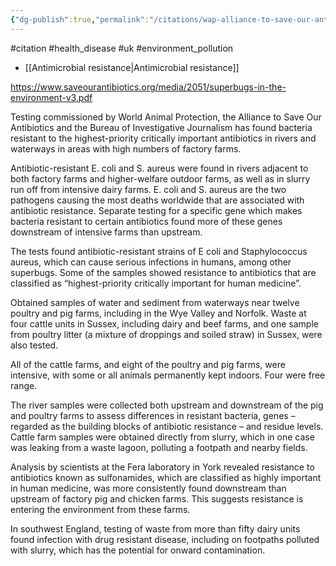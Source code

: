 ```yaml
---
{"dg-publish":true,"permalink":"/citations/wap-alliance-to-save-our-antibiotics-and-the-bij-2022/","tags":["#citation","#health_disease","#uk","#environment_pollution"],"created":"2025-10-23T17:42:45.995+01:00","updated":"2025-10-23T18:06:08.914+01:00"}
---
```


#citation #health_disease #uk #environment_pollution 

- [[Antimicrobial resistance\|Antimicrobial resistance]]

https://www.saveourantibiotics.org/media/2051/superbugs-in-the-environment-v3.pdf

Testing commissioned by World Animal Protection, the Alliance to Save Our Antibiotics and the Bureau of
Investigative Journalism has found bacteria resistant to the highest-priority critically important antibiotics in rivers and waterways in areas with high numbers of factory farms.

Antibiotic-resistant E. coli and S. aureus were found in rivers adjacent to both factory farms and higher-welfare outdoor farms, as well as in slurry run off from intensive dairy farms. E. coli and S. aureus are the two pathogens causing the most deaths worldwide that are associated with antibiotic resistance. Separate testing for a specific gene which makes bacteria resistant to certain antibiotics found more of these genes downstream of intensive farms than upstream.

The tests found antibiotic-resistant strains of E coli and Staphylococcus aureus, which can cause serious infections in humans, among other superbugs. Some of the samples showed resistance to antibiotics that are classified as “highest-priority critically important for human medicine”.

Obtained samples of water and sediment from waterways near twelve poultry and pig farms, including in the Wye Valley and Norfolk. Waste at four cattle units in Sussex, including dairy and beef farms, and one sample from poultry litter (a mixture of droppings and soiled straw) in Sussex, were also tested.

All of the cattle farms, and eight of the poultry and pig farms, were intensive, with some or all animals permanently kept indoors. Four were free range.

The river samples were collected both upstream and downstream of the pig and poultry farms to assess differences in resistant bacteria, genes – regarded as the building blocks of antibiotic resistance – and residue levels. Cattle farm samples were obtained directly from slurry, which in one case was leaking from a waste lagoon, polluting a footpath and nearby fields.

Analysis by scientists at the Fera laboratory in York revealed resistance to antibiotics known as sulfonamides, which are classified as highly important in human medicine, was more consistently found downstream than upstream of factory pig and chicken farms. This suggests resistance is entering the environment from these farms.

In southwest England, testing of waste from more than fifty dairy units found infection with drug resistant disease, including on footpaths polluted with slurry, which has the potential for onward contamination.